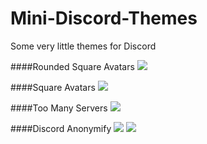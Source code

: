 # Mini-Discord-Themes
Some very little themes for Discord

####Rounded Square Avatars
<img src="https://cdn.rawgit.com/Zerthox/Mini-Discord-Themes/master/screenshots/roundendsquareavatars.png">

####Square Avatars
<img src="https://cdn.rawgit.com/Zerthox/Mini-Discord-Themes/master/screenshots/squareavatars.png">

####Too Many Servers
<img src="https://cdn.rawgit.com/Zerthox/Mini-Discord-Themes/master/screenshots/toomanyservers.png">

####Discord Anonymify
<img src="https://cdn.rawgit.com/Zerthox/Mini-Discord-Themes/master/screenshots/anonymify1.png">
<img src="https://cdn.rawgit.com/Zerthox/Mini-Discord-Themes/master/screenshots/anonymify2.png">
